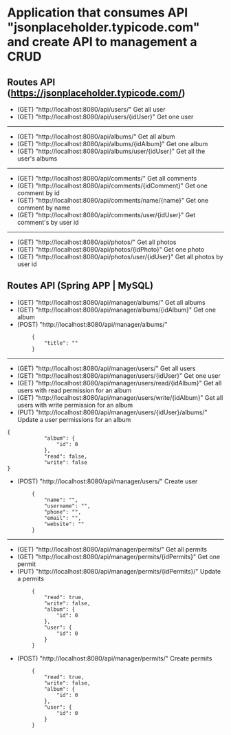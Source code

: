 # Application that consumes API "jsonplaceholder.typicode.com" and create API to management a CRUD


## Routes API (https://jsonplaceholder.typicode.com/)
* (GET) "http://localhost:8080/api/users/" Get all user
* (GET) "http://localhost:8080/api/users/{idUser}" Get one user
-------------
* (GET) "http://localhost:8080/api/albums/" Get all album
* (GET) "http://localhost:8080/api/albums/{idAlbum}" Get one album
* (GET) "http://localhost:8080/api/albums/user/{idUser}" Get all the user's albums
-------------
* (GET) "http://localhost:8080/api/comments/" Get all comments
* (GET) "http://localhost:8080/api/comments/{idComment}" Get one comment by id
* (GET) "http://localhost:8080/api/comments/name/{name}" Get one comment by name
* (GET) "http://localhost:8080/api/comments/user/{idUser}" Get comment's by user id
-------------
* (GET) "http://localhost:8080/api/photos/" Get all photos
* (GET) "http://localhost:8080/api/photos/{idPhoto}" Get one photo
* (GET) "http://localhost:8080/api/photos/user/{idUser}" Get all photos by user id

## Routes API (Spring APP | MySQL)

* (GET) "http://localhost:8080/api/manager/albums/" Get all albums
* (GET) "http://localhost:8080/api/manager/albums/{idAlbum}" Get one album 
* (POST) "http://localhost:8080/api/manager/albums/" 
```
        {
            "title": ""
        }
```
-------------
* (GET) "http://localhost:8080/api/manager/users/" Get all users
* (GET) "http://localhost:8080/api/manager/users/{idUser}" Get one user
* (GET) "http://localhost:8080/api/manager/users/read/{idAlbum}" Get all users with read permission for an album 
* (GET) "http://localhost:8080/api/manager/users/write/{idAlbum}" Get all users with write permission for an album
* (PUT) "http://localhost:8080/api/manager/users/{idUser}/albums/" Update a user permissions for an album
```
{
            "album": {
                "id": 0
            },
            "read": false,
            "write": false
}
```
* (POST) "http://localhost:8080/api/manager/users/" Create user
```
        {
            "name": "",
            "username": "",
            "phone": "",
            "email": "",
            "website": ""
        }
```
-------------
* (GET) "http://localhost:8080/api/manager/permits/" Get all permits
* (GET) "http://localhost:8080/api/manager/permits/{idPermits}" Get one permit
* (PUT) "http://localhost:8080/api/manager/permits/{idPermits}/" Update a permits 
```
        {
            "read": true,
            "write": false,
            "album": {
                "id": 0
            },
            "user": {
                "id": 0
            }
        }
```
* (POST) "http://localhost:8080/api/manager/permits/" Create permits
```
        {
            "read": true,
            "write": false,
            "album": {
                "id": 0
            },
            "user": {
                "id": 0
            }
        }
```
